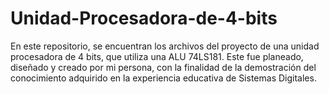 # Unidad-Procesadora-de-4-bits
En este repositorio, se encuentran los archivos del proyecto de una unidad procesadora de 4 bits, que utiliza una ALU 74LS181.
Este fue planeado, diseñado y creado por mi persona, con la finalidad de la demostración del conocimiento adquirido en la experiencia educativa de Sistemas Digitales. 
